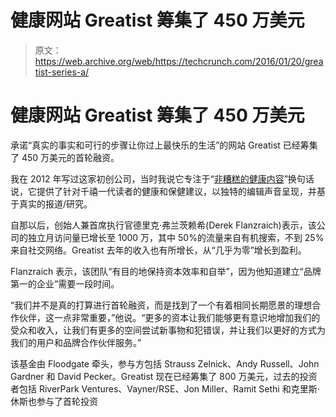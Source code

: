 # 健康网站 Greatist 筹集了 450 万美元 

> 原文：<https://web.archive.org/web/https://techcrunch.com/2016/01/20/greatist-series-a/>

# 健康网站 Greatist 筹集了 450 万美元

承诺“真实的事实和可行的步骤让你过上最快乐的生活”的网站 Greatist 已经筹集了 450 万美元的首轮融资。

我在 2012 年写过这家初创公司，当时我说它专注于“[非糟糕的健康内容](https://web.archive.org/web/20221005173043/https://beta.techcrunch.com/2012/05/07/greatist/)”换句话说，它提供了针对千禧一代读者的健康和保健建议，以独特的编辑声音呈现，并基于真实的报道/研究。

自那以后，创始人兼首席执行官德里克·弗兰茨赖希(Derek Flanzraich)表示，该公司的独立月访问量已增长至 1000 万，其中 50%的流量来自有机搜索，不到 25%来自社交网络。Greatist 去年的收入也有所增长，从“几乎为零”增长到盈利。

Flanzraich 表示，该团队“有目的地保持资本效率和自举”，因为他知道建立“品牌第一的企业”需要一段时间。

“我们并不是真的打算进行首轮融资，而是找到了一个有着相同长期愿景的理想合作伙伴，这一点非常重要，”他说。“更多的资本让我们能够更有意识地增加我们的受众和收入，让我们有更多的空间尝试新事物和犯错误，并让我们以更好的方式为我们的用户和品牌合作伙伴服务。”

该基金由 Floodgate 牵头，参与方包括 Strauss Zelnick、Andy Russell、John Gardner 和 David Pecker。Greatist 现在已经筹集了 800 万美元，过去的投资者包括 RiverPark Ventures、Vayner/RSE、Jon Miller、Ramit Sethi 和克里斯·休斯也参与了首轮投资